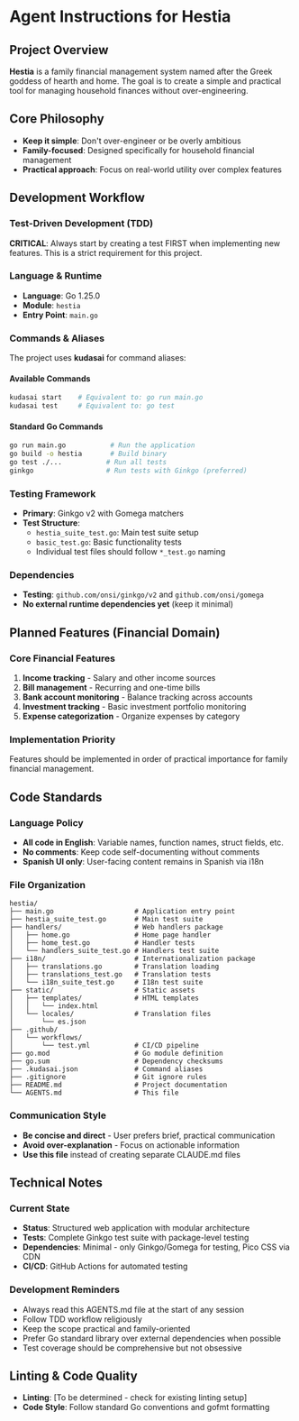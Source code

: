 # Agent Instructions for Hestia

## Project Overview
**Hestia** is a family financial management system named after the Greek goddess of hearth and home. The goal is to create a simple and practical tool for managing household finances without over-engineering.

## Core Philosophy
- **Keep it simple**: Don't over-engineer or be overly ambitious
- **Family-focused**: Designed specifically for household financial management
- **Practical approach**: Focus on real-world utility over complex features

## Development Workflow

### Test-Driven Development (TDD)
**CRITICAL**: Always start by creating a test FIRST when implementing new features. This is a strict requirement for this project.

### Language & Runtime
- **Language**: Go 1.25.0
- **Module**: `hestia`
- **Entry Point**: `main.go`

### Commands & Aliases
The project uses **kudasai** for command aliases:

#### Available Commands
```bash
kudasai start    # Equivalent to: go run main.go
kudasai test     # Equivalent to: go test
```

#### Standard Go Commands
```bash
go run main.go           # Run the application
go build -o hestia       # Build binary
go test ./...           # Run all tests
ginkgo                  # Run tests with Ginkgo (preferred)
```

### Testing Framework
- **Primary**: Ginkgo v2 with Gomega matchers
- **Test Structure**: 
  - `hestia_suite_test.go`: Main test suite setup
  - `basic_test.go`: Basic functionality tests
  - Individual test files should follow `*_test.go` naming

### Dependencies
- **Testing**: `github.com/onsi/ginkgo/v2` and `github.com/onsi/gomega`
- **No external runtime dependencies yet** (keep it minimal)

## Planned Features (Financial Domain)

### Core Financial Features
1. **Income tracking** - Salary and other income sources
2. **Bill management** - Recurring and one-time bills
3. **Bank account monitoring** - Balance tracking across accounts
4. **Investment tracking** - Basic investment portfolio monitoring
5. **Expense categorization** - Organize expenses by category

### Implementation Priority
Features should be implemented in order of practical importance for family financial management.

## Code Standards

### Language Policy
- **All code in English**: Variable names, function names, struct fields, etc.
- **No comments**: Keep code self-documenting without comments
- **Spanish UI only**: User-facing content remains in Spanish via i18n

### File Organization
```
hestia/
├── main.go                    # Application entry point
├── hestia_suite_test.go       # Main test suite
├── handlers/                  # Web handlers package
│   ├── home.go                # Home page handler
│   ├── home_test.go           # Handler tests
│   └── handlers_suite_test.go # Handlers test suite
├── i18n/                      # Internationalization package
│   ├── translations.go        # Translation loading
│   ├── translations_test.go   # Translation tests
│   └── i18n_suite_test.go     # I18n test suite
├── static/                    # Static assets
│   ├── templates/             # HTML templates
│   │   └── index.html
│   └── locales/               # Translation files
│       └── es.json
├── .github/
│   └── workflows/
│       └── test.yml           # CI/CD pipeline
├── go.mod                     # Go module definition
├── go.sum                     # Dependency checksums
├── .kudasai.json              # Command aliases
├── .gitignore                 # Git ignore rules
├── README.md                  # Project documentation
└── AGENTS.md                  # This file
```

### Communication Style
- **Be concise and direct** - User prefers brief, practical communication
- **Avoid over-explanation** - Focus on actionable information
- **Use this file** instead of creating separate CLAUDE.md files

## Technical Notes

### Current State
- **Status**: Structured web application with modular architecture
- **Tests**: Complete Ginkgo test suite with package-level testing
- **Dependencies**: Minimal - only Ginkgo/Gomega for testing, Pico CSS via CDN
- **CI/CD**: GitHub Actions for automated testing

### Development Reminders
- Always read this AGENTS.md file at the start of any session
- Follow TDD workflow religiously 
- Keep the scope practical and family-oriented
- Prefer Go standard library over external dependencies when possible
- Test coverage should be comprehensive but not obsessive

## Linting & Code Quality
- **Linting**: [To be determined - check for existing linting setup]
- **Code Style**: Follow standard Go conventions and gofmt formatting